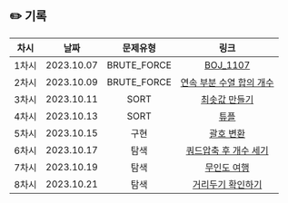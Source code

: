 ## ✏️ 기록   

| 차시  |    날짜    |  문제유형   |                                               링크                                                |
| :---: | :--------: | :---------: | :-----------------------------------------------------------------------------------------------: |
| 1차시 | 2023.10.07 | BRUTE_FORCE |                         [BOJ_1107](https://www.acmicpc.net/problem/1107)                          |
| 2차시 | 2023.10.09 | BRUTE_FORCE |   [연속 부분 수열 합의 개수](https://school.programmers.co.kr/learn/courses/30/lessons/131701)    |
| 3차시 | 2023.10.11 |    SORT     | [최솟값 만들기](https://school.programmers.co.kr/learn/courses/30/lessons/12941?language=python3) |
| 4차시 | 2023.10.13 |    SORT     |              [튜플](https://school.programmers.co.kr/learn/courses/30/lessons/64065)              |
| 5차시 | 2023.10.15 |    구현     |           [괄호 변환](https://school.programmers.co.kr/learn/courses/30/lessons/60058)            |
| 6차시 | 2023.10.17 |    탐색     |     [쿼드압축 후 개수 세기](https://school.programmers.co.kr/learn/courses/30/lessons/68936)      |
| 7차시 | 2023.10.19 |    탐색     |          [무인도 여행](https://school.programmers.co.kr/learn/courses/30/lessons/154540)          |
| 8차시 | 2023.10.21 |    탐색     |       [거리두기 확인하기](https://school.programmers.co.kr/learn/courses/30/lessons/81302)        |